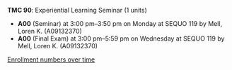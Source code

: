 **TMC 90**: Experiential Learning Seminar (1 units)

- **A00** (Seminar) at 3:00 pm–3:50 pm on Monday at SEQUO 119 by Mell, Loren K. (A09132370)
- **A00** (Final Exam) at 3:00 pm–5:59 pm on Wednesday at SEQUO 119 by Mell, Loren K. (A09132370)

[Enrollment numbers over time](./TMC90.tsv)
